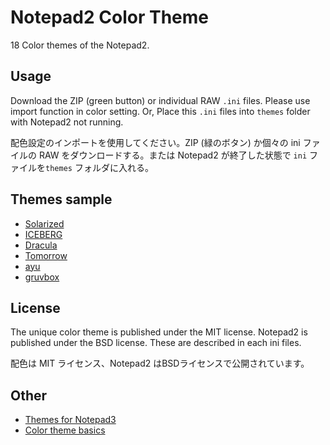 # Notepad2 Color Theme
18 Color themes of the Notepad2.

## Usage
Download the ZIP (green button) or individual RAW `.ini` files.  Please use import function in color setting. Or, Place this `.ini` files into `themes` folder with Notepad2 not running. 

配色設定のインポートを使用してください。ZIP (緑のボタン) か個々の ini ファイルの RAW をダウンロードする。または Notepad2 が終了した状態で `ini` ファイルを`themes` フォルダに入れる。

## Themes sample
- [Solarized](https://github.com/altercation/solarized#solarized)
- [ICEBERG](https://github.com/cocopon/iceberg.vim#readme)
- [Dracula](https://github.com/dracula/dracula-theme#color-palette)
- [Tomorrow](https://github.com/chriskempson/tomorrow-theme)
- [ayu](https://github.com/dempfi/ayu#screenshots)
- [gruvbox](https://github.com/morhetz/gruvbox#screenshots)

## License
The unique color theme is published under the MIT license. Notepad2 is published under the BSD license. These are described in each ini files.

配色は MIT ライセンス、Notepad2 はBSDライセンスで公開されています。

## Other
- [Themes for Notepad3](https://github.com/maboroshin/Notepad3ColorTheme)
- [Color theme basics](https://github.com/maboroshin/Notepad2ColorTheme/wiki)
